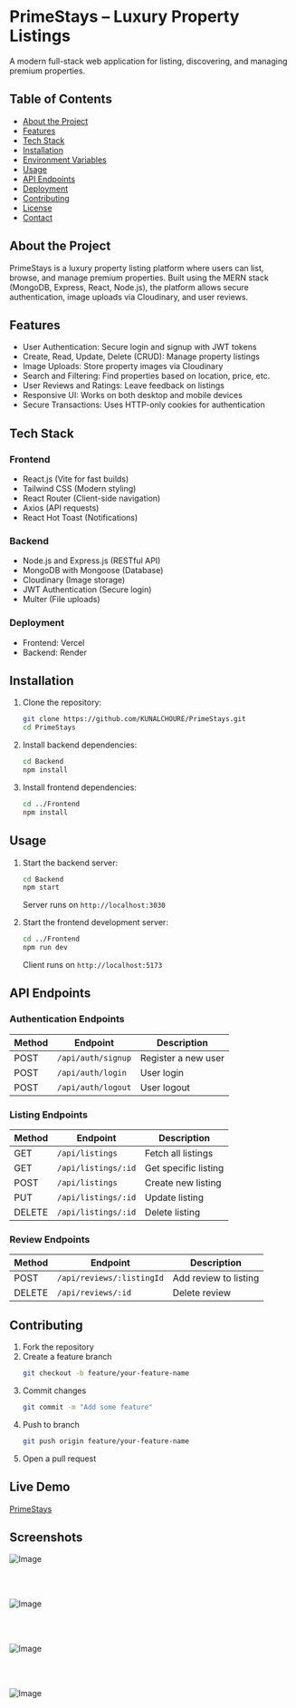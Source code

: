 # PrimeStays – Luxury Property Listings

A modern full-stack web application for listing, discovering, and managing premium properties.

## Table of Contents
- [About the Project](#about-the-project)
- [Features](#features)
- [Tech Stack](#tech-stack)
- [Installation](#installation)
- [Environment Variables](#environment-variables)
- [Usage](#usage)
- [API Endpoints](#api-endpoints)
- [Deployment](#deployment)
- [Contributing](#contributing)
- [License](#license)
- [Contact](#contact)

## About the Project

PrimeStays is a luxury property listing platform where users can list, browse, and manage premium properties. Built using the MERN stack (MongoDB, Express, React, Node.js), the platform allows secure authentication, image uploads via Cloudinary, and user reviews.

## Features

- User Authentication: Secure login and signup with JWT tokens
- Create, Read, Update, Delete (CRUD): Manage property listings
- Image Uploads: Store property images via Cloudinary
- Search and Filtering: Find properties based on location, price, etc.
- User Reviews and Ratings: Leave feedback on listings
- Responsive UI: Works on both desktop and mobile devices
- Secure Transactions: Uses HTTP-only cookies for authentication

## Tech Stack

### Frontend
- React.js (Vite for fast builds)
- Tailwind CSS (Modern styling)
- React Router (Client-side navigation)
- Axios (API requests)
- React Hot Toast (Notifications)

### Backend
- Node.js and Express.js (RESTful API)
- MongoDB with Mongoose (Database)
- Cloudinary (Image storage)
- JWT Authentication (Secure login)
- Multer (File uploads)

### Deployment
- Frontend: Vercel
- Backend: Render

## Installation

1. Clone the repository:
    ```bash
    git clone https://github.com/KUNALCHOURE/PrimeStays.git
    cd PrimeStays
    ```

2. Install backend dependencies:
    ```bash
    cd Backend
    npm install
    ```

3. Install frontend dependencies:
    ```bash
    cd ../Frontend
    npm install
    ```

 ## Usage

 1. Start the backend server:
    ```bash
    cd Backend
    npm start
    ```
    Server runs on `http://localhost:3030`

 2. Start the frontend development server:
    ```bash
    cd ../Frontend
    npm run dev
    ```
    Client runs on `http://localhost:5173`

 ## API Endpoints

 ### Authentication Endpoints
 | Method | Endpoint | Description |
 |--------|----------|-------------|
 | POST | `/api/auth/signup` | Register a new user |
 | POST | `/api/auth/login` | User login |
 | POST | `/api/auth/logout` | User logout |

 ### Listing Endpoints
 | Method | Endpoint | Description |
 |--------|----------|-------------|
 | GET | `/api/listings` | Fetch all listings |
 | GET | `/api/listings/:id` | Get specific listing |
 | POST | `/api/listings` | Create new listing |
 | PUT | `/api/listings/:id` | Update listing |
 | DELETE | `/api/listings/:id` | Delete listing |

 ### Review Endpoints
 | Method | Endpoint | Description |
 |--------|----------|-------------|
 | POST | `/api/reviews/:listingId` | Add review to listing |
 | DELETE | `/api/reviews/:id` | Delete review |


 ## Contributing

 1. Fork the repository
 2. Create a feature branch
    ```bash
    git checkout -b feature/your-feature-name
    ```
 3. Commit changes
    ```bash
    git commit -m "Add some feature"
    ```
 4. Push to branch
    ```bash
    git push origin feature/your-feature-name
    ```
 5. Open a pull request



 ## Live Demo
 [PrimeStays](https://prime-stays.vercel.app)

## Screenshots

![Image](https://github.com/user-attachments/assets/5a543808-c6b7-49e2-9071-ba3673790964)


<br><br>

![Image](https://github.com/user-attachments/assets/a44c2896-d763-4b63-8599-5eab1bdb174e)

<br><br>

![Image](https://github.com/user-attachments/assets/470e2d02-1e8d-405e-8a66-8ce374740b2d)

<br><br>

![Image](https://github.com/user-attachments/assets/c617a46c-d358-40f7-a9c7-5e63ed10a685)